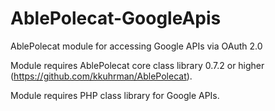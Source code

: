 # AblePolecat-GoogleApis

AblePolecat module for accessing Google APIs via OAuth 2.0

Module requires AblePolecat core class library 0.7.2 or higher (https://github.com/kkuhrman/AblePolecat).

Module requires PHP class library for Google APIs.
